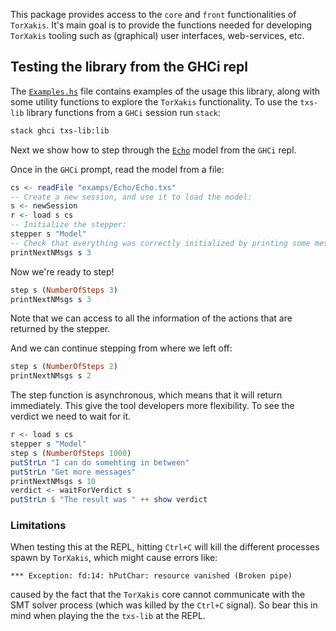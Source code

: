 This package provides access to the `core` and `front` functionalities of
`TorXakis`. It's main goal is to provide the functions needed for developing
`TorXakis` tooling such as (graphical) user interfaces, web-services, etc.

## Testing the library from the GHCi repl

The [`Examples.hs`](src/TorXakis/Lib/Examples.hs) file contains examples of the
usage this library, along with some utility functions to explore the `TorXakis`
functionality. To use the `txs-lib` library functions from a `GHCi` session run
`stack`:

```sh
stack ghci txs-lib:lib
```

Next we show how to step through the [`Echo`](test/data/Echo.txs) model from
the `GHCi` repl.

Once in the `GHCi` prompt, read the model from a file:
```haskell
cs <- readFile "examps/Echo/Echo.txs"
-- Create a new session, and use it to load the model:
s <- newSession 
r <- load s cs
-- Initialize the stepper:
stepper s "Model"
-- Check that everything was correctly initialized by printing some messages:
printNextNMsgs s 3
```
Now we're ready to step!
```haskell
step s (NumberOfSteps 3)
printNextNMsgs s 3
```

Note that we can access to all the information of the actions that are returned
by the stepper.

And we can continue stepping from where we left off:
```haskell
step s (NumberOfSteps 2)
printNextNMsgs s 2
```

The step function is asynchronous, which means that it will return immediately.
This give the tool developers more flexibility. To see the verdict we need to
wait for it.

```haskell
r <- load s cs
stepper s "Model"
step s (NumberOfSteps 1000)
putStrLn "I can do somehting in between"
putStrLn "Get more messages"
printNextNMsgs s 10
verdict <- waitForVerdict s
putStrLn $ "The result was " ++ show verdict
```

### Limitations

When testing this at the REPL, hitting `Ctrl+C` will kill the different processes
spawn by `TorXakis`, which might cause errors like:
```text
*** Exception: fd:14: hPutChar: resource vanished (Broken pipe)
```
caused by the fact that the `TorXakis` core cannot communicate with the SMT
solver process (which was killed by the `Ctrl+C` signal). So bear this in mind
when playing the the `txs-lib` at the REPL.
